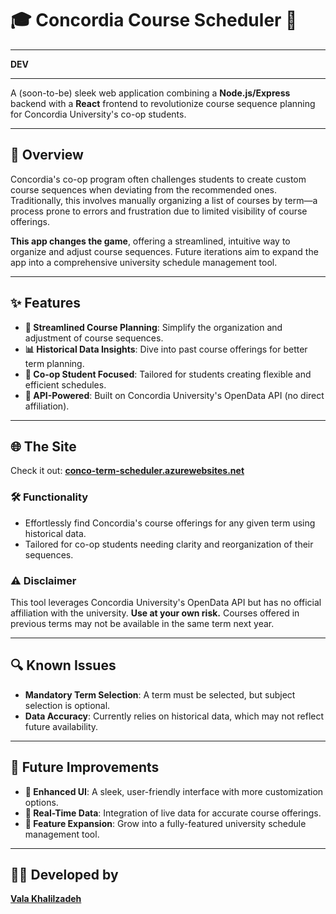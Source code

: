 # 🎓 Concordia Course Scheduler 🚀

---
**DEV**
___
A (soon-to-be) sleek web application combining a **Node.js/Express** backend with a **React** frontend to revolutionize course sequence planning for Concordia University's co-op students.

---

## 🌟 Overview
Concordia's co-op program often challenges students to create custom course sequences when deviating from the recommended ones. Traditionally, this involves manually organizing a list of courses by term—a process prone to errors and frustration due to limited visibility of course offerings.

**This app changes the game**, offering a streamlined, intuitive way to organize and adjust course sequences. Future iterations aim to expand the app into a comprehensive university schedule management tool.

---

## ✨ Features
- **🚀 Streamlined Course Planning**: Simplify the organization and adjustment of course sequences.
- **📊 Historical Data Insights**: Dive into past course offerings for better term planning.
- **🎯 Co-op Student Focused**: Tailored for students creating flexible and efficient schedules.
- **🔗 API-Powered**: Built on Concordia University's OpenData API (no direct affiliation).

---

## 🌐 The Site
Check it out: **[conco-term-scheduler.azurewebsites.net](https://conco-term-scheduler.azurewebsites.net/)**

### 🛠️ Functionality
- Effortlessly find Concordia's course offerings for any given term using historical data.
- Tailored for co-op students needing clarity and reorganization of their sequences.

### ⚠️ Disclaimer
This tool leverages Concordia University's OpenData API but has no official affiliation with the university. **Use at your own risk.** Courses offered in previous terms may not be available in the same term next year.

---

## 🔍 Known Issues
- **Mandatory Term Selection**: A term must be selected, but subject selection is optional.
- **Data Accuracy**: Currently relies on historical data, which may not reflect future availability.

---

## 🚀 Future Improvements
- **🎨 Enhanced UI**: A sleek, user-friendly interface with more customization options.
- **📡 Real-Time Data**: Integration of live data for accurate course offerings.
- **📅 Feature Expansion**: Grow into a fully-featured university schedule management tool.

---

## 👨‍💻 Developed by
[**Vala Khalilzadeh**](https://ca.linkedin.com/in/vala35/)  

